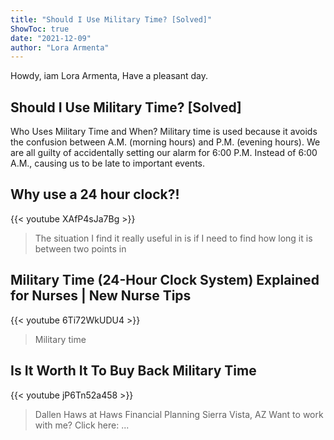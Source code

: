 ```yaml
---
title: "Should I Use Military Time? [Solved]"
ShowToc: true 
date: "2021-12-09"
author: "Lora Armenta" 
---
```


Howdy, iam Lora Armenta, Have a pleasant day.
## Should I Use Military Time? [Solved]
Who Uses Military Time and When? Military time is used because it avoids the confusion between A.M. (morning hours) and P.M. (evening hours). We are all guilty of accidentally setting our alarm for 6:00 P.M. Instead of 6:00 A.M., causing us to be late to important events.

## Why use a 24 hour clock?!
{{< youtube XAfP4sJa7Bg >}}
>The situation I find it really useful in is if I need to find how long it is between two points in 

## Military Time (24-Hour Clock System) Explained for Nurses | New Nurse Tips
{{< youtube 6Ti72WkUDU4 >}}
>Military time

## Is It Worth It To Buy Back Military Time
{{< youtube jP6Tn52a458 >}}
>Dallen Haws at Haws Financial Planning Sierra Vista, AZ Want to work with me? Click here: ...

